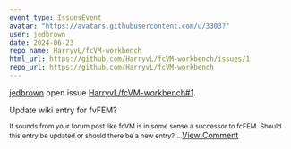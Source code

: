 ```yaml
---
event_type: IssuesEvent
avatar: "https://avatars.githubusercontent.com/u/3303?"
user: jedbrown
date: 2024-06-23
repo_name: HarryvL/fcVM-workbench
html_url: https://github.com/HarryvL/fcVM-workbench/issues/1
repo_url: https://github.com/HarryvL/fcVM-workbench
---
```


<a href='https://github.com/jedbrown' target='_blank'>jedbrown</a> open issue <a href='https://github.com/HarryvL/fcVM-workbench/issues/1' target='_blank'>HarryvL/fcVM-workbench#1</a>.

<p>Update wiki entry for fvFEM?</p><small>It sounds from your forum post like fcVM is in some sense a successor to fcFEM. Should this entry be updated or should there be a new entry?...</small><a href='https://github.com/HarryvL/fcVM-workbench/issues/1' target='_blank'>View Comment</a>
